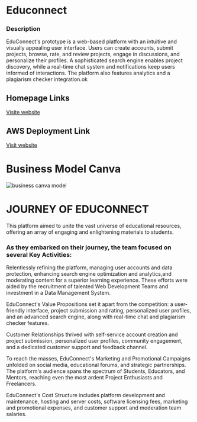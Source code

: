 <h1>Educonnect</h1>

<h3>Description</h3>

EduConnect's prototype is a web-based platform with an intuitive
and visually appealing user interface. Users can create accounts,
submit projects, browse, rate, and review projects, engage in
discussions, and personalize their profiles. A sophisticated search
engine enables project discovery, while a real-time chat system
and notifications keep users informed of interactions. The
platform also features analytics and a plagiarism checker
integration.ok

## Homepage Links

[Visite website](https://ankit-dsu.github.io/LSM-EduConnect// "LCO")

## AWS Deployment Link

[Visit website](http://54.225.43.191// "LCO")

<h1>Business Model Canva</h1>

![business canva model](https://github.com/Ankit-Dsu/LSM-EduConnect/assets/141424013/dc740359-1805-4ca4-b8b3-e658e38a3c9c)

<h1>JOURNEY OF EDUCONNECT</h1>

<p>This platform aimed to unite the vast universe of educational resources, offering an array of engaging and enlightening materials to students. </p>

<h3>As they embarked on their journey, the team focused on several Key Activities:</h3>
 
<p>Relentlessly refining the platform, managing user accounts and data protection, enhancing search engine optimization and analytics,and moderating content for a superior learning experience. These efforts were aided by the recruitment of talented Web Development Teams and investment in a Data Management System. </p>

<p>EduConnect's Value Propositions set it apart from the competition: a user-friendly interface, project submission and rating, personalized user profiles, and an advanced search engine, along with real-time chat and plagiarism checker features.</p>

<p>Customer Relationships thrived with self-service account creation and project submission, personalized user profiles, community engagement, and a dedicated customer support and feedback channel. </p>

<p>To reach the masses, EduConnect's Marketing and Promotional Campaigns unfolded on social media, educational forums, and strategic partnerships. The platform's audience spans the spectrum of Students, Educators, and Mentors, reaching even the most ardent Project Enthusiasts and Freelancers. </p>

<p>EduConnect's Cost Structure includes platform development and maintenance, hosting and server costs, software licensing fees, marketing and promotional expenses, and customer support and moderation team salaries. </p>

